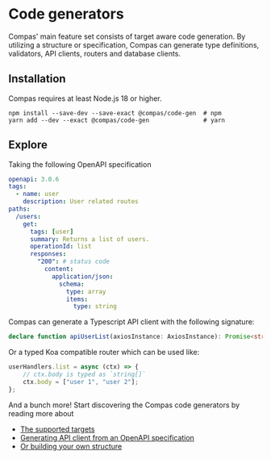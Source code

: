# Code generators

Compas' main feature set consists of target aware code generation. By utilizing a
structure or specification, Compas can generate type definitions, validators, API clients,
routers and database clients.

## Installation

Compas requires at least Node.js 18 or higher.

```shell
npm install --save-dev --save-exact @compas/code-gen  # npm
yarn add --dev --exact @compas/code-gen               # yarn
```

## Explore

Taking the following OpenAPI specification

```yaml
openapi: 3.0.6
tags:
  - name: user
    description: User related routes
paths:
  /users:
    get:
      tags: [user]
      summary: Returns a list of users.
      operationId: list
      responses:
        "200": # status code
          content:
            application/json:
              schema:
                type: array
                items:
                  type: string
```

Compas can generate a Typescript API client with the following signature:

```ts
declare function apiUserList(axiosInstance: AxiosInstance): Promise<string[]>;
```

Or a typed Koa compatible router which can be used like:

```js
userHandlers.list = async (ctx) => {
	// ctx.body is typed as `string[]`
	ctx.body = ["user 1", "user 2"];
};
```

And a bunch more! Start discovering the Compas code generators by reading more about

- [The supported targets](/generators/targets.html)
- [Generating API client from an OpenAPI specification](/generators/importing-structure.html)
- [Or building your own structure](/generators/build-structure/types-and-validators.html)
